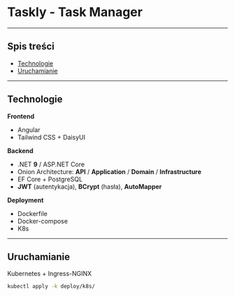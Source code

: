 # Taskly - **Task Manager**

---

## Spis treści
- [Technologie](#technologie)
- [Uruchamianie](#uruchamianie)
---

## Technologie

**Frontend**
- Angular
- Tailwind CSS + DaisyUI

**Backend**
- .NET **9** / ASP.NET Core
- Onion Architecture: **API** / **Application** / **Domain** / **Infrastructure**
- EF Core + PostgreSQL
- **JWT** (autentykacja), **BCrypt** (hasła), **AutoMapper**

**Deployment**
- Dockerfile
- Docker-compose
- K8s

---

## Uruchamianie

Kubernetes + Ingress-NGINX
```bash
kubectl apply -k deploy/k8s/
```
